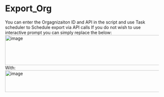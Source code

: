 # Export_Org

You can enter the Orgagnizaiton ID and API in the script and use Task scheduler to Schedule export via API calls
If you do not wish to use interactive prompt you can simply replace the below:
<img width="581" height="98" alt="image" src="https://github.com/user-attachments/assets/b8fbbeb3-4d41-4ce2-8388-49edfef5a90a" />
With:
<img width="886" height="71" alt="image" src="https://github.com/user-attachments/assets/afa88f6e-a20a-436c-b00d-3523ed698d91" />


